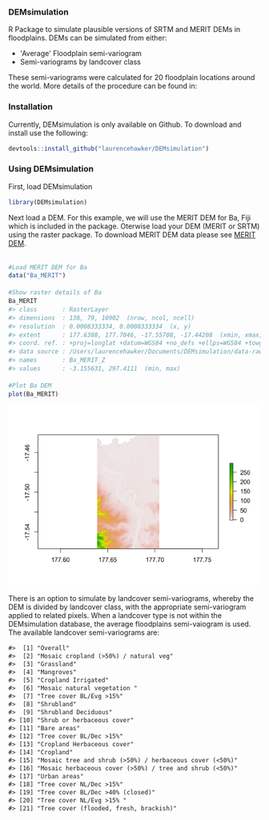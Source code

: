 
<!-- README.md is generated from README.Rmd. Please edit that file -->
### DEMsimulation

R Package to simulate plausible versions of SRTM and MERIT DEMs in floodplains. DEMs can be simulated from either:

-   'Average' Floodplain semi-variogram
-   Semi-variograms by landcover class

These semi-variograms were calculated for 20 floodplain locations around the world. More details of the procedure can be found in:

### Installation

Currently, DEMsimulation is only available on Github. To download and install use the following:

``` r
devtools::install_github("laurencehawker/DEMsimulation")
```

### Using DEMsimulation

First, load DEMsimulation

``` r
library(DEMsimulation)
```

Next load a DEM. For this example, we will use the MERIT DEM for Ba, Fiji which is included in the package. Oterwise load your DEM (MERIT or SRTM) using the raster package. To download MERIT DEM data please see [MERIT DEM](http://hydro.iis.u-tokyo.ac.jp/~yamadai/MERIT_DEM/).

``` r

#Load MERIT DEM for Ba
data("Ba_MERIT")

#Show raster details of Ba
Ba_MERIT
#> class       : RasterLayer 
#> dimensions  : 138, 79, 10902  (nrow, ncol, ncell)
#> resolution  : 0.0008333334, 0.0008333334  (x, y)
#> extent      : 177.6388, 177.7046, -17.55708, -17.44208  (xmin, xmax, ymin, ymax)
#> coord. ref. : +proj=longlat +datum=WGS84 +no_defs +ellps=WGS84 +towgs84=0,0,0 
#> data source : /Users/laurencehawker/Documents/DEMsimulation/data-raw/Ba_MERIT_Z.tif 
#> names       : Ba_MERIT_Z 
#> values      : -3.155631, 297.4111  (min, max)

#Plot Ba DEM
plot(Ba_MERIT)
```

![](README-unnamed-chunk-3-1.png)

There is an option to simulate by landcover semi-variograms, whereby the DEM is divided by landcover class, with the appropriate semi-variogram applied to related pixels. When a landcover type is not within the DEMsimulation database, the average floodplains semi-vaiogram is used. The available landcover semi-variograms are:

    #>  [1] "Overall"                                               
    #>  [2] "Mosaic cropland (>50%) / natural veg"                  
    #>  [3] "Grassland"                                             
    #>  [4] "Mangroves"                                             
    #>  [5] "Cropland Irrigated"                                    
    #>  [6] "Mosaic natural vegetation "                            
    #>  [7] "Tree cover BL/Evg >15%"                                
    #>  [8] "Shrubland"                                             
    #>  [9] "Shrubland Deciduous"                                   
    #> [10] "Shrub or herbaceous cover"                             
    #> [11] "Bare areas"                                            
    #> [12] "Tree cover BL/Dec >15%"                                
    #> [13] "Cropland Herbaceous cover"                             
    #> [14] "Cropland"                                              
    #> [15] "Mosaic tree and shrub (>50%) / herbaceous cover (<50%)"
    #> [16] "Mosaic herbaceous cover (>50%) / tree and shrub (<50%)"
    #> [17] "Urban areas"                                           
    #> [18] "Tree cover NL/Dec >15%"                                
    #> [19] "Tree cover BL/Dec >40% (closed)"                       
    #> [20] "Tree cover NL/Evg >15% "                               
    #> [21] "Tree cover (flooded, fresh, brackish)"
